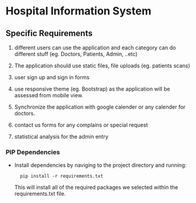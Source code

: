 # Hospital Information System

## Specific Requirements

1. different users can use the application and each category can do different stuff (eg. Doctors, Patients, Admin, ..etc)

2. The application should use static files, file uploads (eg. patients scans)

3. user sign up and sign in forms

4. use responsive theme (eg. Bootstrap) as the application will be assessed from mobile view.

5. Synchronize the application with google calender or any calender for doctors.

6. contact us forms for any complains or special request

7. statistical analysis for the admin entry

### PIP Dependencies

- Install dependencies by naviging to the project directory and running:
  ```
    pip install -r requirements.txt
  ```
  This will install all of the required packages we selected within the requirements.txt file.
